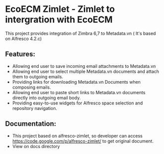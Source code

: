EcoECM Zimlet - Zimlet to intergration with EcoECM
=============


This project provides integration of Zimbra 6,7 to Metadata.vn ( It's based on Alfresco 4.2.c)


 Features:
 ---------

- Allowing end user to save incoming email attachments to Metadata.vn
- Allowing end user to select multiple Metadata.vn documents and attach them to outgoing emails.
- Providing links for downloading Metadata.vn Documents when composing emails.
- Allowing end user to paste short links to Metadata.vn documents directly into outgoing email body.
- Providing easy-to-use widgets for Alfresco space selection and repository navigation.

Documentation:
--------------

- This project based on alfresco-zimlet, so developer can access https://code.google.com/p/alfresco-zimlet/ to get original document.
- View on docs directory
